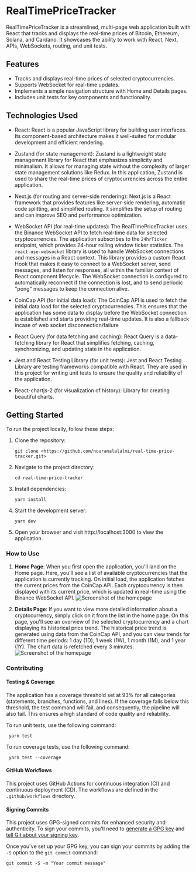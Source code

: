 # RealTimePriceTracker

RealTimePriceTracker is a streamlined, multi-page web application built with React that tracks and displays the real-time prices of Bitcoin, Ethereum, Solana, and Cardano. It showcases the ability to work with React, Next, APIs, WebSockets, routing, and unit tests.

## Features

- Tracks and displays real-time prices of selected cryptocurrencies.
- Supports WebSocket for real-time updates.
- Implements a simple navigation structure with Home and Details pages.
- Includes unit tests for key components and functionality.

## Technologies Used

- React: React is a popular JavaScript library for building user interfaces. Its component-based architecture makes it well-suited for modular development and efficient rendering.

- Zustand (for state management): Zustand is a lightweight state management library for React that emphasizes simplicity and minimalism. It allows for managing state without the complexity of larger state management solutions like Redux. In this application, Zustand is used to share the real-time prices of cryptocurrencies across the entire application.

- Next.js (for routing and server-side rendering): Next.js is a React framework that provides features like server-side rendering, automatic code splitting, and simplified routing. It simplifies the setup of routing and can improve SEO and performance optimization.

- WebSocket API (for real-time updates): The RealTimePriceTracker uses the Binance WebSocket API to fetch real-time data for selected cryptocurrencies. The application subscribes to the `24hrTicker` endpoint, which provides 24-hour rolling window ticker statistics. The `react-use-websocket` library is used to handle WebSocket connections and messages in a React context. This library provides a custom React Hook that makes it easy to connect to a WebSocket server, send messages, and listen for responses, all within the familiar context of React component lifecycle. The WebSocket connection is configured to automatically reconnect if the connection is lost, and to send periodic "pong" messages to keep the connection alive.

- CoinCap API (for initial data load): The CoinCap API is used to fetch the initial data load for the selected cryptocurrencies. This ensures that the application has some data to display before the WebSocket connection is established and starts providing real-time updates. It is also a fallback incase of web socket disconnection/failure

- React Query (for data fetching and caching): React Query is a data-fetching library for React that simplifies fetching, caching, synchronizing, and updating state in the application.

- Jest and React Testing Library (for unit tests): Jest and React Testing Library are testing frameworks compatible with React. They are used in this project for writing unit tests to ensure the quality and reliability of the application.

- React-chartjs-2 (for visualization of history): Library for creating beautiful charts.

## Getting Started

To run the project locally, follow these steps:

1. Clone the repository:

   ```
   git clone <https://github.com/nouranalalalmi/real-time-price-tracker.git>
   ```

2. Navigate to the project directory:
   ```
   cd real-time-price-tracker
   ```
3. Install dependencies:
   ```
   yarn install
   ```
4. Start the development server:
   ```
   yarn dev
   ```
5. Open your browser and visit http://localhost:3000 to view the application.

### How to Use

1. **Home Page**: When you first open the application, you'll land on the Home page. Here, you'll see a list of available cryptocurrencies that the application is currently tracking. On initial load, the application fetches the current prices from the CoinCap API. Each cryptocurrency is then displayed with its current price, which is updated in real-time using the Binance WebSocket API.
   ![Screenshot of the homepage](./images/homepage.png)

2. **Details Page**: If you want to view more detailed information about a cryptocurrency, simply click on it from the list in the home page. On this page, you'll see an overview of the selected cryptocurrency and a chart displaying its historical price trend. The historical price trend is generated using data from the CoinCap API, and you can view trends for different time periods: 1 day (1D), 1 week (1W), 1 month (1M), and 1 year (1Y). The chart data is refetched every 3 minutes.
   ![Screenshot of the homepage](./images/details.png)

### Contributing

#### Testing & Coverage

The application has a coverage threshold set at 93% for all categories (statements, branches, functions, and lines). If the coverage falls below this threshold, the test command will fail, and consequently, the pipeline will also fail. This ensures a high standard of code quality and reliability.

To run unit tests, use the following command:

```
 yarn test
```

To run coverage tests, use the following command:

```
 yarn test --coverage
```

#### GitHub Workflows

This project uses GitHub Actions for continuous integration (CI) and continuous deployment (CD). The workflows are defined in the `.github/workflows` directory.

#### Signing Commits

This project uses GPG-signed commits for enhanced security and authenticity. To sign your commits, you'll need to [generate a GPG key](https://docs.github.com/en/authentication/managing-commit-signature-verification/generating-a-new-gpg-key) and [tell Git about your signing key](https://docs.github.com/en/authentication/managing-commit-signature-verification/telling-git-about-your-signing-key).

Once you've set up your GPG key, you can sign your commits by adding the `-S` option to the `git commit` command:

```
git commit -S -m "Your commit message"
```
